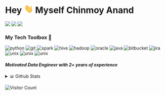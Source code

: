 # Hey <img src="https://raw.githubusercontent.com/ABSphreak/ABSphreak/master/gifs/Hi.gif" width="30px"> Myself Chinmoy Anand
<p>
<a href="https://www.linkedin.com/in/chinmoy07-an"><img height="30" src="https://img.shields.io/badge/linkedin-blue.svg?&style=for-the-badge&logo=linkedin&logoColor=white"></a>
<a href="https://www.twitter.com/chinmoy_anand"><img height="30" src="https://img.shields.io/badge/twitter-%231DA1F2.svg?&style=for-the-badge&logo=twitter&logoColor=white"></a>
<a href="https://www.hackerrank.com/anandchinmoy_36"><img height="30" src="https://img.shields.io/badge/HackerRank-%2312100E.svg?&style=for-the-badge&logo=hackerrank"></a>
</p>


### My Tech Toolbox 🧰


<p align="left">
<img src="https://cdn3.iconfinder.com/data/icons/logos-and-brands-adobe/512/267_Python-512.png" alt="python" width="40" height="40"/>
<img src="https://www.vectorlogo.zone/logos/git-scm/git-scm-icon.svg" alt="git" width="40" height="40"/>
<img src="https://upload.wikimedia.org/wikipedia/commons/f/f3/Apache_Spark_logo.svg" alt="spark" width="65" height="40"/>
<img src="https://upload.wikimedia.org/wikipedia/commons/b/bb/Apache_Hive_logo.svg" alt="hive" width="50" height="40"/>
<img src="https://www.vectorlogo.zone/logos/apache_hadoop/apache_hadoop-icon.svg" alt="hadoop" width="40" height="40"/>
<img src="https://www.vectorlogo.zone/logos/oracle/oracle-icon.svg" alt="oracle" width="40" height="40"/>
<img src="https://www.vectorlogo.zone/logos/java/java-icon.svg" alt="java" width="50" height="40"/>
<img src="https://upload.wikimedia.org/wikipedia/commons/0/0e/Bitbucket-blue-logomark-only.svg" alt="bitbucket" width="40" height="40"/>
<img src="https://www.vectorlogo.zone/logos/atlassian_jira/atlassian_jira-icon.svg" alt="jira" width="40" height="40"/>
<img src="https://www.vectorlogo.zone/logos/linux/linux-icon.svg" alt="unix" width="40" height="40"/>
<img src="https://www.vectorlogo.zone/logos/jupyter/jupyter-icon.svg" alt="unix" width="40" height="40"/>
<img src="https://www.vectorlogo.zone/logos/jenkins/jenkins-icon.svg" alt="unix" width="40" height="40"/>
</p>


#### _Motivated Data Engineer with 2+ years of experience_



<details>
<summary>📊 Github Stats</summary>
<p align="center"> <img src="https://github-readme-stats.vercel.app/api?username=chinmoy07-an&show_icons=true&theme=gotham" alt="chinmoy anand | Stats" />
</details>




![Visitor Count](https://profile-counter.glitch.me/{chinmoy07-an}/count.svg)

<!---
chinmoy07-an/chinmoy07-an is a ✨ special ✨ repository because its `README.md` (this file) appears on your GitHub profile.
You can click the Preview link to take a look at your changes.
--->
